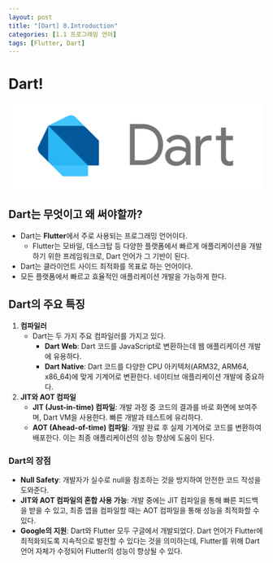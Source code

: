 ```yaml
---
layout: post
title: "[Dart] 0.Introduction"
categories: [1.1 프로그래밍 언어]
tags: [Flutter, Dart]
---
```


# Dart!

<img src="/assets/img/dart.png" alt="dart" width="500"/>

## Dart는 무엇이고 왜 써야할까?

- Dart는 **Flutter**에서 주로 사용되는 프로그래밍 언어이다.
  - Flutter는 모바일, 데스크탑 등 다양한 플랫폼에서 빠르게 애플리케이션을 개발하기 위한 프레임워크로, Dart 언어가 그 기반이 된다.
- Dart는 클라이언트 사이드 최적화를 목표로 하는 언어이다.
- 모든 플랫폼에서 빠르고 효율적인 애플리케이션 개발을 가능하게 한다.

## Dart의 주요 특징

1. **컴파일러**
   - Dart는 두 가지 주요 컴파일러를 가지고 있다.
     - **Dart Web**: Dart 코드를 JavaScript로 변환하는데 웹 애플리케이션 개발에 유용하다.
     - **Dart Native**: Dart 코드를 다양한 CPU 아키텍처(ARM32, ARM64, x86_64)에 맞게 기계어로 변환한다. 네이티브 애플리케이션 개발에 중요하다.
2. **JIT와 AOT 컴파일**
   - **JIT (Just-in-time) 컴파일**: 개발 과정 중 코드의 결과를 바로 화면에 보여주며, Dart VM을 사용한다. 빠른 개발과 테스트에 유리하다.
   - **AOT (Ahead-of-time) 컴파일**: 개발 완료 후 실제 기계어로 코드를 변환하여 배포한다. 이는 최종 애플리케이션의 성능 향상에 도움이 된다.

### Dart의 장점

- **Null Safety**: 개발자가 실수로 null을 참조하는 것을 방지하여 안전한 코드 작성을 도와준다.
- **JIT와 AOT 컴파일의 혼합 사용 가능**: 개발 중에는 JIT 컴파일을 통해 빠른 피드백을 받을 수 있고, 최종 앱을 컴파일할 때는 AOT 컴파일을 통해 성능을 최적화할 수 있다.
- **Google의 지원**: Dart와 Flutter 모두 구글에서 개발되었다. Dart 언어가 Flutter에 최적화되도록 지속적으로 발전할 수 있다는 것을 의미하는데, Flutter를 위해 Dart 언어 자체가 수정되어 Flutter의 성능이 향상될 수 있다.
